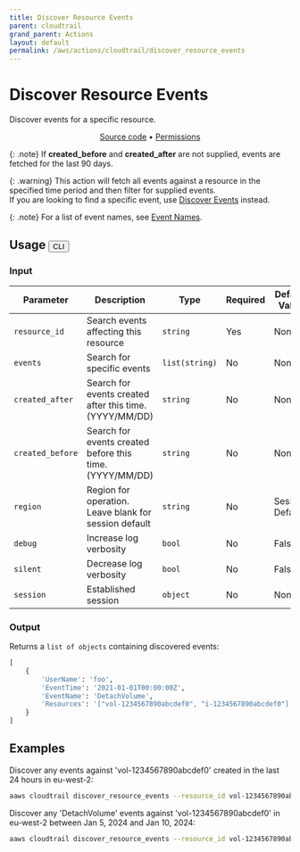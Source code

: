 ```yaml
---
title: Discover Resource Events
parent: cloudtrail
grand_parent: Actions
layout: default
permalink: /aws/actions/cloudtrail/discover_resource_events
---
```


# Discover Resource Events

Discover events for a specific resource.

<p align="center">
   <a href="https://github.com/avtomat-hub/avtomat-aws/tree/main/avtomat_aws/cloudtrail/discover_resource_events.py">Source code</a> •
   <a href="/aws/permissions/cloudtrail/discover_resource_events">Permissions</a>
</p>

{: .note}
If **created_before** and **created_after** are not supplied, events are fetched for the last 90 days.

{: .warning}
This action will fetch all events against a resource in the specified time period and then filter for supplied
events.<br/>
If you are looking to find a specific event, use [Discover Events](/aws/actions/cloudtrail/discover_events) instead.

{: .note}
For a list of event names, see [Event Names](/aws/actions/cloudtrail/event_names).

## Usage <button id="toggleButton" class="btn fs-3" onclick="toggleTables()">CLI</button>

### Input

| Parameter        | Description                                              | Type           | Required | Default Value   |
|------------------|----------------------------------------------------------|----------------|----------|-----------------|
| `resource_id`    | Search events affecting this resource                    | `string`       | Yes      | None            |
| `events`         | Search for specific events                               | `list(string)` | No       | None            |
| `created_after`  | Search for events created after this time. (YYYY/MM/DD)  | `string`       | No       | None            |
| `created_before` | Search for events created before this time. (YYYY/MM/DD) | `string`       | No       | None            |
| `region`         | Region for operation. Leave blank for session default    | `string`       | No       | Session Default |
| `debug`          | Increase log verbosity                                   | `bool`         | No       | False           |
| `silent`         | Decrease log verbosity                                   | `bool`         | No       | False           |
| `session`        | Established session                                      | `object`       | No       | None            |                           

### Output

Returns a `list of objects` containing discovered events:

```python
[
    {
        'UserName': 'foo',
        'EventTime': '2021-01-01T00:00:00Z',
        'EventName': 'DetachVolume',
        'Resources': '["vol-1234567890abcdef0", "i-1234567890abcdef0"]'
    }
]
```

<div markdown="1" id="cli" style="display: block;">

## Examples

Discover any events against 'vol-1234567890abcdef0' created in the last 24 hours in eu-west-2:

```bash
aaws cloudtrail discover_resource_events --resource_id vol-1234567890abcdef0 --region eu-west-2
```

Discover any 'DetachVolume' events against 'vol-1234567890abcdef0' in eu-west-2 between Jan 5, 2024 and Jan 10, 2024:

```bash
aaws cloudtrail discover_resource_events --resource_id vol-1234567890abcdef0 --events DetachVolume --created_before 2024/01/10 --created_after 2024/01/05 --region eu-west-2
```

</div>

<div markdown="1" id="prog" style="display: none;">

## Examples

Discover any events against 'vol-1234567890abcdef0' created in the last 24 hours in eu-west-2:

```python
from avtomat_aws import cloudtrail

response = cloudtrail.discover_resource_events(resource_id="vol-1234567890abcdef0", region="eu-west-2")
```

Discover any 'DetachVolume' events against 'vol-1234567890abcdef0' in eu-west-2 between Jan 5, 2024 and Jan 10, 2024:

```python
from avtomat_aws import cloudtrail

response = cloudtrail.discover_resource_events(resource_id="vol-1234567890abcdef0",
                                               events=["DetachVolume"],
                                               created_before="2024/01/10",
                                               created_after="2024/01/05",
                                               region="eu-west-2")
```

</div>

<script>
  function toggleTables() {
    var cli = document.getElementById("cli");
    var prog = document.getElementById("prog");
    var toggleButton = document.getElementById("toggleButton");
    if (cli.style.display === "none") {
      cli.style.display = "block";
      prog.style.display = "none";
      toggleButton.innerHTML = "CLI";
    } else {
      cli.style.display = "none";
      prog.style.display = "block";
      toggleButton.innerHTML = "Programmatic";
    } 
  }
</script>
